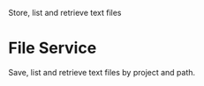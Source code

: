 Store, list and retrieve text files

# File Service

Save, list and retrieve text files by project and path.
